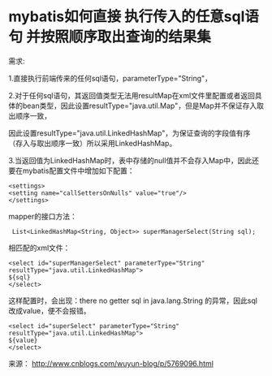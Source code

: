 # mybatis如何直接 执行传入的任意sql语句 并按照顺序取出查询的结果集

需求:

1.直接执行前端传来的任何sql语句，parameterType="String"，

2.对于任何sql语句，其返回值类型无法用resultMap在xml文件里配置或者返回具体的bean类型，因此设置resultType="java.util.Map"，但是Map并不保证存入取出顺序一致，

因此设置resultType="java.util.LinkedHashMap"，为保证查询的字段值有序（存入与取出顺序一致）所以采用LinkedHashMap。

3.当返回值为LinkedHashMap时，表中存储的null值并不会存入Map中，因此还要在mybatis配置文件中增加如下配置：

```
<settings>
<setting name="callSettersOnNulls" value="true"/>
</settings>
```

 

mapper的接口方法：

```
 List<LinkedHashMap<String, Object>> superManagerSelect(String sql);
```

相匹配的xml文件：

```
<select id="superManagerSelect" parameterType="String" resultType="java.util.LinkedHashMap"> 
${sql} 
</select>
```

这样配置时，会出现：there no getter sql in java.lang.String 的异常，因此sql改成value，便不会报错。

```
<select id="superSelect" parameterType="String" resultType="java.util.LinkedHashMap"> 
${value} 
</select>
```

 

来源： http://www.cnblogs.com/wuyun-blog/p/5769096.html